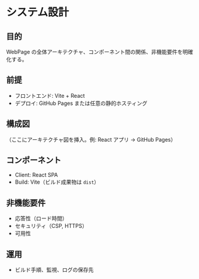 # システム設計

## 目的
WebPage の全体アーキテクチャ、コンポーネント間の関係、非機能要件を明確化する。

## 前提
- フロントエンド: Vite + React
- デプロイ: GitHub Pages または任意の静的ホスティング

## 構成図
（ここにアーキテクチャ図を挿入。例: React アプリ -> GitHub Pages）

## コンポーネント
- Client: React SPA
- Build: Vite（ビルド成果物は `dist`）

## 非機能要件
- 応答性（ロード時間）
- セキュリティ（CSP, HTTPS）
- 可用性

## 運用
- ビルド手順、監視、ログの保存先
